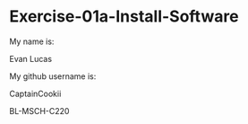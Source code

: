 # Exercise-01a-Install-Software
My name is:

Evan Lucas

My github username is:

CaptainCookii

BL-MSCH-C220
